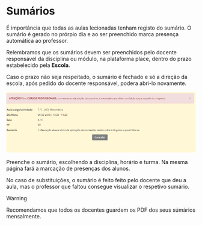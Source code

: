 ﻿# Sumários

É importância que todas as aulas lecionadas tenham registo do sumário. O sumário é gerado no prórpio dia e ao ser preenchido marca presença automática ao professor.  

Relembramos que os sumários devem ser preenchidos pelo docente responsável da disciplina ou módulo, na plataforma place, dentro do prazo estabelecido pela **Escola**.

Caso o prazo não seja respeitado, o sumário é fechado e só a direção da escola, após pedido do docente responsável, podera abri-lo novamente.

![Sumarios](../../images/Place21/Alunos/sumarios.PNG)

Preenche o sumário, escolhendo a disciplina, horário e turma. Na mesma página fará a marcação de presenças dos alunos.


No caso de substituições, o sumário é feito feito pelo docente que deu a aula, mas o professor que faltou consegue visualizar o respetivo sumário. 


> [!WARNING]  
> Recomendamos que todos os docentes guardem os PDF dos seus súmários mensalmente.